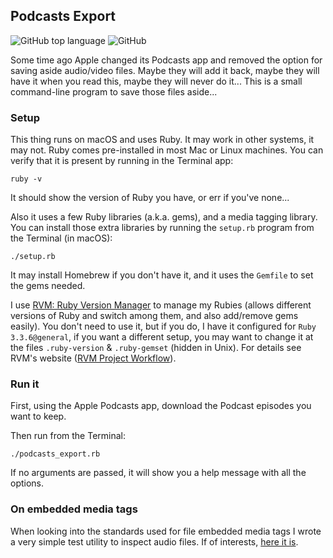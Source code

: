 ## Podcasts Export
![GitHub top language](https://img.shields.io/github/languages/top/CarlosCD/podcasts_export?color=red&style=plastic)
![GitHub](https://img.shields.io/github/license/CarlosCD/podcasts_export?style=plastic)

Some time ago Apple changed its Podcasts app and removed the option for saving aside audio/video files.
Maybe they will add it back, maybe they will have it when you read this, maybe they will never do it...
This is a small command-line program to save those files aside...

### Setup

This thing runs on macOS and uses Ruby. It may work in other systems, it may not. Ruby comes
pre-installed in most Mac or Linux machines. You can verify that it is present by running in the Terminal app:

    ruby -v

It should show the version of Ruby you have, or err if you've none...

Also it uses a few Ruby libraries (a.k.a. gems), and a media tagging library. You can install
those extra libraries by running the `setup.rb` program from the Terminal (in macOS):

    ./setup.rb

It may install Homebrew if you don't have it, and it uses the `Gemfile` to set the gems
needed.

I use [RVM: Ruby Version Manager](https://rvm.io/) to manage my Rubies (allows different
versions of Ruby and switch among them, and also add/remove gems easily). You don't need to
use it, but if you do, I have it configured for `Ruby 3.3.6@general`, if you want a
different setup, you may want to change it at the files `.ruby-version` & `.ruby-gemset`
(hidden in Unix). For details see RVM's website
([RVM Project Workflow](https://rvm.io/workflow/projects#project-file-ruby-version)).

### Run it

First, using the Apple Podcasts app, download the Podcast episodes you want to keep.

Then run from the Terminal:

    ./podcasts_export.rb 

If no arguments are passed, it will show you a help message with all the options.

### On embedded media tags

When looking into the standards used for file embedded media tags I wrote a very simple test utility to inspect audio
files. If of interests, [here it is](tagging/).
